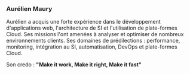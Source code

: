 
### Aurélien Maury

Aurélien a acquis une forte expérience dans le développement d'applications web, l'architecture de SI et l'utilisation
 de plate-formes Cloud. Ses missions l'ont amenées à analyser et optimiser de nombreux environnements clients.
Ses domaines de prédilections : performance, monitoring, intégration au SI, automatisation, DevOps et plate-formes
Cloud.

Son credo : **"Make it work, Make it right, Make it fast"**

